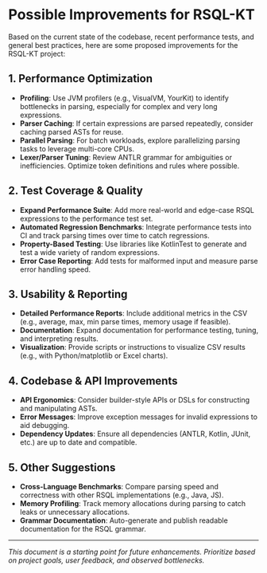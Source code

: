 # Possible Improvements for RSQL-KT

Based on the current state of the codebase, recent performance tests, and general best practices, here are some proposed improvements for the RSQL-KT project:

## 1. Performance Optimization
- **Profiling**: Use JVM profilers (e.g., VisualVM, YourKit) to identify bottlenecks in parsing, especially for complex and very long expressions.
- **Parser Caching**: If certain expressions are parsed repeatedly, consider caching parsed ASTs for reuse.
- **Parallel Parsing**: For batch workloads, explore parallelizing parsing tasks to leverage multi-core CPUs.
- **Lexer/Parser Tuning**: Review ANTLR grammar for ambiguities or inefficiencies. Optimize token definitions and rules where possible.

## 2. Test Coverage & Quality
- **Expand Performance Suite**: Add more real-world and edge-case RSQL expressions to the performance test set.
- **Automated Regression Benchmarks**: Integrate performance tests into CI and track parsing times over time to catch regressions.
- **Property-Based Testing**: Use libraries like KotlinTest to generate and test a wide variety of random expressions.
- **Error Case Reporting**: Add tests for malformed input and measure parse error handling speed.

## 3. Usability & Reporting
- **Detailed Performance Reports**: Include additional metrics in the CSV (e.g., average, max, min parse times, memory usage if feasible).
- **Documentation**: Expand documentation for performance testing, tuning, and interpreting results.
- **Visualization**: Provide scripts or instructions to visualize CSV results (e.g., with Python/matplotlib or Excel charts).

## 4. Codebase & API Improvements
- **API Ergonomics**: Consider builder-style APIs or DSLs for constructing and manipulating ASTs.
- **Error Messages**: Improve exception messages for invalid expressions to aid debugging.
- **Dependency Updates**: Ensure all dependencies (ANTLR, Kotlin, JUnit, etc.) are up to date and compatible.

## 5. Other Suggestions
- **Cross-Language Benchmarks**: Compare parsing speed and correctness with other RSQL implementations (e.g., Java, JS).
- **Memory Profiling**: Track memory allocations during parsing to catch leaks or unnecessary allocations.
- **Grammar Documentation**: Auto-generate and publish readable documentation for the RSQL grammar.

---

_This document is a starting point for future enhancements. Prioritize based on project goals, user feedback, and observed bottlenecks._
